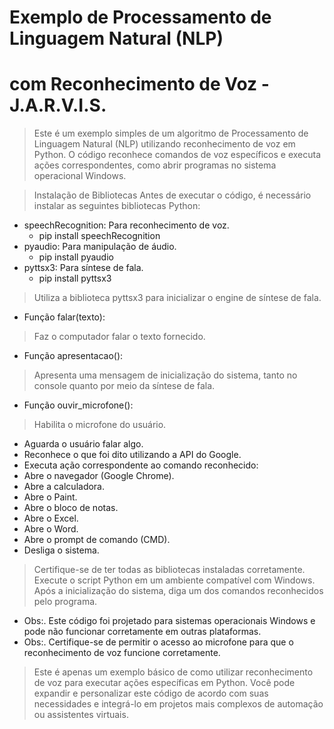 # Exemplo de Processamento de Linguagem Natural (NLP) 
# com Reconhecimento de Voz - J.A.R.V.I.S.
> Este é um exemplo simples de um algoritmo de Processamento de Linguagem Natural (NLP) utilizando reconhecimento de voz em Python. O código reconhece comandos de voz específicos e executa ações correspondentes, como abrir programas no sistema operacional Windows.

> Instalação de Bibliotecas
Antes de executar o código, é necessário instalar as seguintes bibliotecas Python:
- speechRecognition: Para reconhecimento de voz.
  - pip install speechRecognition
- pyaudio: Para manipulação de áudio.
  - pip install pyaudio
- pyttsx3: Para síntese de fala.
  - pip install pyttsx3
 
> Utiliza a biblioteca pyttsx3 para inicializar o engine de síntese de fala.
 - Função falar(texto):

> Faz o computador falar o texto fornecido.
 - Função apresentacao():

> Apresenta uma mensagem de inicialização do sistema, tanto no console quanto por meio da síntese de fala.
 - Função ouvir_microfone():

> Habilita o microfone do usuário.
 - Aguarda o usuário falar algo.
 - Reconhece o que foi dito utilizando a API do Google.
 - Executa ação correspondente ao comando reconhecido:
 - Abre o navegador (Google Chrome).
 - Abre a calculadora.
 - Abre o Paint.
 - Abre o bloco de notas.
 - Abre o Excel.
 - Abre o Word.
 - Abre o prompt de comando (CMD).
 - Desliga o sistema.

> Certifique-se de ter todas as bibliotecas instaladas corretamente.
> Execute o script Python em um ambiente compatível com Windows.
> Após a inicialização do sistema, diga um dos comandos reconhecidos pelo programa.

- Obs:. Este código foi projetado para sistemas operacionais Windows e pode não funcionar corretamente em outras plataformas.
- Obs:. Certifique-se de permitir o acesso ao microfone para que o reconhecimento de voz funcione corretamente.

> Este é apenas um exemplo básico de como utilizar reconhecimento de voz para executar ações específicas em Python. Você pode expandir e personalizar este código de acordo com suas necessidades e integrá-lo em projetos mais complexos de automação ou assistentes virtuais.